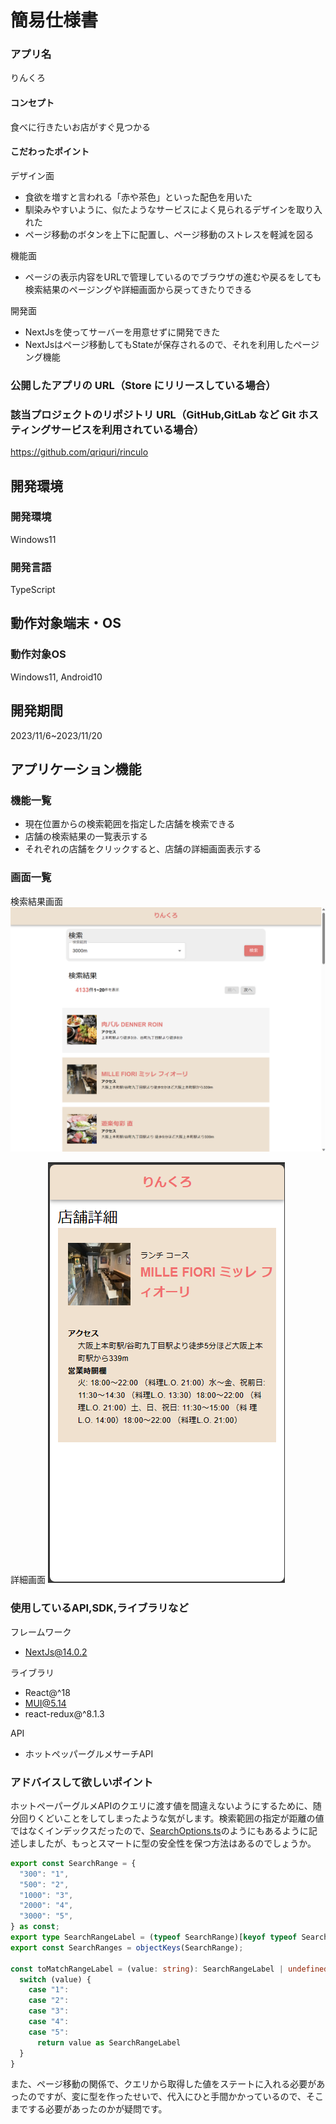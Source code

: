 # 簡易仕様書

### アプリ名
りんくろ

#### コンセプト
食べに行きたいお店がすぐ見つかる

#### こだわったポイント
デザイン面
* 食欲を増すと言われる「赤や茶色」といった配色を用いた
* 馴染みやすいように、似たようなサービスによく見られるデザインを取り入れた
* ページ移動のボタンを上下に配置し、ページ移動のストレスを軽減を図る

機能面
* ページの表示内容をURLで管理しているのでブラウザの進むや戻るをしても検索結果のページングや詳細画面から戻ってきたりできる

開発面
* NextJsを使ってサーバーを用意せずに開発できた
* NextJsはページ移動してもStateが保存されるので、それを利用したページング機能

### 公開したアプリの URL（Store にリリースしている場合）

### 該当プロジェクトのリポジトリ URL（GitHub,GitLab など Git ホスティングサービスを利用されている場合）
https://github.com/qriquri/rinculo

## 開発環境
### 開発環境
Windows11

### 開発言語
TypeScript

## 動作対象端末・OS
### 動作対象OS
Windows11, Android10

## 開発期間
2023/11/6~2023/11/20

## アプリケーション機能
### 機能一覧
* 現在位置からの検索範囲を指定した店舗を検索できる
* 店舗の検索結果の一覧表示する
* それぞれの店舗をクリックすると、店舗の詳細画面表示する

### 画面一覧
検索結果画面
![](<./imgs/home.png>)

詳細画面
![](<./imgs/detail.png>)


### 使用しているAPI,SDK,ライブラリなど
フレームワーク
* NextJs@14.0.2

ライブラリ
* React@^18
* MUI@5.14
* react-redux@^8.1.3

API
* ホットペッパーグルメサーチAPI

### アドバイスして欲しいポイント
ホットペーパーグルメAPIのクエリに渡す値を間違えないようにするために、随分回りくどいことをしてしまったような気がします。検索範囲の指定が距離の値ではなくインデックスだったので、[SearchOptions.ts](../client/src/entities/SearchOptions.ts)のようにもあるように記述しましたが、もっとスマートに型の安全性を保つ方法はあるのでしょうか。
``` ts
export const SearchRange = {
  "300": "1",
  "500": "2",
  "1000": "3",
  "2000": "4",
  "3000": "5",
} as const;
export type SearchRangeLabel = (typeof SearchRange)[keyof typeof SearchRange];
export const SearchRanges = objectKeys(SearchRange);

const toMatchRangeLabel = (value: string): SearchRangeLabel | undefined => {
  switch (value) {
    case "1":
    case "2":
    case "3":
    case "4":
    case "5":
      return value as SearchRangeLabel
  }
}
```

また、ページ移動の関係で、クエリから取得した値をステートに入れる必要があったのですが、変に型を作ったせいで、代入にひと手間かかっているので、そこまでする必要があったのかが疑問です。
